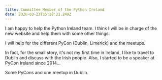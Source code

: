 ```yaml
---
title: Committee Member of the Python Ireland
date: 2020-03-23T15:28:21.248Z
---
```

I am happy to help the Python Ireland team. I think I will be in charge of the new website and help them with some other things.

I will help for the different PyCon (Dublin, Limerick) and the meetups.

In fact, for the small story, it's not my first time in Ireland, I like to travel to Dublin and discuss with the Irish people. Also, I started to be a speaker at PyCon Ireland since 2014...

Some PyCons and one meetup in Dublin.
